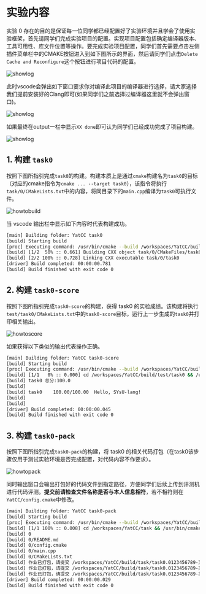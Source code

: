 # 实验内容
实验 0 存在的目的是保证每一位同学都已经配置好了实验环境并且学会了使用实验框架，首先请同学们完成实验项目的配置。实现项目配置包括确定编译器版本、工具可用性、库文件位置等操作。要完成实验项目配置，同学们首先需要点击左侧插件菜单栏中的CMAKE按钮进入到如下图所示的界面，然后请同学们点击`Delete Cache and Reconfigure`这个按钮进行项目代码的配置。

![showlog](../images/howtoconf.jpg)

此时vscode会弹出如下窗口要求你对编译此项目的编译器进行选择，请大家选择我们提前安装好的Clang即可(如果同学们之前选择过编译器这里就不会弹出窗口)。

![showlog](../images/showok2.jpg)

如果最终在output一栏中显示`XX done`即可认为同学们已经成功完成了项目构建。

![showlog](../images/outputdis.jpg)




## 1. 构建 `task0` 
按照下图所指引完成`task0`的构建。构建本质上是通过`cmake`构建名为`task0`的目标（对应的cmake指令为`cmake ... --target task0`），该指令将执行`task/0/CMakeLists.txt`中的内容，将同目录下的`main.cpp`编译为`task0`可执行文件。

![howtobuild](../images/task0_build.jpg)

当 vscode 输出栏中显示如下内容时代表构建成功。
```bash
[main] Building folder: YatCC task0
[build] Starting build
[proc] Executing command: /usr/bin/cmake --build /workspaces/YatCC/build --config Debug --target task0 --
[build] [1/2  50% :: 0.661] Building CXX object task/0/CMakeFiles/task0.dir/main.cpp.o
[build] [2/2 100% :: 0.728] Linking CXX executable task/0/task0
[driver] Build completed: 00:00:00.781
[build] Build finished with exit code 0
```

## 2. 构建 `task0-score`
按照下图所指引完成`task0-score`的构建，获得 task0 的实验成绩。该构建将执行`test/task0/CMakeLists.txt`中的`task0-score`目标，运行上一步生成的`task0`并打印相关输出。

![howtoscore](../images/task0_score.jpg)

如果获得以下类似的输出代表操作正确。
```bash
[main] Building folder: YatCC task0-score
[build] Starting build
[proc] Executing command: /usr/bin/cmake --build /workspaces/YatCC/build --config Debug --target task0-score --
[build] [1/1   0% :: 0.000] cd /workspaces/YatCC/build/test/task0 && /usr/bin/python3.10 /workspaces/YatCC/test/task0/score.py /workspaces/YatCC/build/test/task0 /workspaces/YatCC/build/task/0/task0
[build] task0 总分:100.0
[build] 
[build] task0    100.00/100.00  Hello, SYsU-lang!
[build]   
[build] 
[driver] Build completed: 00:00:00.045
[build] Build finished with exit code 0
```

## 3. 构建 `task0-pack`

按照下图所指引完成`task0-pack`的构建，将 task0 的相关代码打包（在task0该步骤仅用于测试实验环境是否完成配置，对代码内容不作要求）。

![howtopack](../images/task0_pack.jpg)

同时输出窗口会输出打包好的代码文件到指定路径，方便同学们后续上传到评测机进行代码评测。**提交前请检查文件名称是否与本人信息相符**，若不相符则在`YatCC/config.cmake`中修改。
```bash
[main] Building folder: YatCC task0-pack
[build] Starting build
[proc] Executing command: /usr/bin/cmake --build /workspaces/YatCC/build --config Debug --target task0-pack --
[build] [1/1 100% :: 0.008] cd /workspaces/YatCC/task && /usr/bin/cmake -E tar cvfJ /workspaces/YatCC/build/task/task0.0123456789-某某某.tar.xz /workspaces/YatCC/task/0 && echo 作业已打包，请提交\ '/workspaces/YatCC/build/task/task0.0123456789-某某某.tar.xz'\ 到评测服务器。 && echo 作业已打包，请提交\ '/workspaces/YatCC/build/task/task0.0123456789-某某某.tar.xz'\ 到评测服务器。 && echo 作业已打包，请提交\ '/workspaces/YatCC/build/task/task0.0123456789-某某某.tar.xz'\ 到评测服务器。
[build] 0
[build] 0/README.md
[build] 0/config.cmake
[build] 0/main.cpp
[build] 0/CMakeLists.txt
[build] 作业已打包，请提交 /workspaces/YatCC/build/task/task0.0123456789-某某某.tar.xz 到评测服务器。
[build] 作业已打包，请提交 /workspaces/YatCC/build/task/task0.0123456789-某某某.tar.xz 到评测服务器。
[build] 作业已打包，请提交 /workspaces/YatCC/build/task/task0.0123456789-某某某.tar.xz 到评测服务器。
[driver] Build completed: 00:00:00.029
[build] Build finished with exit code 0
```

